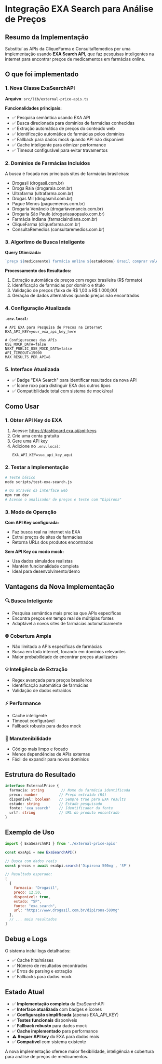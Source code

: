 # Integração EXA Search para Análise de Preços

## Resumo da Implementação

Substituí as APIs da CliqueFarma e ConsultaRemedios por uma implementação usando **EXA Search API**, que faz pesquisas inteligentes na internet para encontrar preços de medicamentos em farmácias online.

## O que foi implementado

### 1. Nova Classe ExaSearchAPI

**Arquivo**: `src/lib/external-price-apis.ts`

**Funcionalidades principais:**
- ✅ Pesquisa semântica usando EXA API
- ✅ Busca direcionada para domínios de farmácias conhecidas
- ✅ Extração automática de preços do conteúdo web
- ✅ Identificação automática de farmácias pelos domínios
- ✅ Fallback para dados mock quando API não disponível
- ✅ Cache inteligente para otimizar performance
- ✅ Timeout configurável para evitar travamentos

### 2. Domínios de Farmácias Incluídos

A busca é focada nos principais sites de farmácias brasileiras:
- Drogasil (drogasil.com.br)
- Droga Raia (drogaraia.com.br)
- Ultrafarma (ultrafarma.com.br)
- Drogas Mil (drogasmil.com.br)
- Pague Menos (paguemenos.com.br)
- Drogaria Venâncio (drogariavenancio.com.br)
- Drogaria São Paulo (drogariasaopaulo.com.br)
- Farmácia Indiana (farmaciaindiana.com.br)
- CliqueFarma (cliquefarma.com.br)
- ConsultaRemedios (consultaremedios.com.br)

### 3. Algoritmo de Busca Inteligente

**Query Otimizada:**
```javascript
`preço ${medicamento} farmácia online ${estadoNome} Brasil comprar valor`
```

**Processamento dos Resultados:**
1. Extração automática de preços com regex brasileira (R$ formato)
2. Identificação de farmácias por domínio e título
3. Validação de preços (faixa de R$ 1,00 a R$ 1.000,00)
4. Geração de dados alternativos quando preços não encontrados

### 4. Configuração Atualizada

**`.env.local`:**
```env
# API EXA para Pesquisa de Precos na Internet
EXA_API_KEY=your_exa_api_key_here

# Configuracoes das APIs
USE_MOCK_DATA=false
NEXT_PUBLIC_USE_MOCK_DATA=false
API_TIMEOUT=15000
MAX_RESULTS_PER_API=8
```

### 5. Interface Atualizada

- ✅ Badge "EXA Search" para identificar resultados da nova API
- ✅ Ícone roxo para distinguir EXA dos outros tipos
- ✅ Compatibilidade total com sistema de mock/real

## Como Usar

### 1. Obter API Key do EXA

1. Acesse: https://dashboard.exa.ai/api-keys
2. Crie uma conta gratuita
3. Gere uma API key
4. Adicione no `.env.local`:
   ```env
   EXA_API_KEY=sua_api_key_aqui
   ```

### 2. Testar a Implementação

```bash
# Teste básico
node scripts/test-exa-search.js

# Ou através da interface web
npm run dev
# Acesse o analisador de preços e teste com "Dipirona"
```

### 3. Modo de Operação

**Com API Key configurada:**
- Faz busca real na internet via EXA
- Extrai preços de sites de farmácias
- Retorna URLs dos produtos encontrados

**Sem API Key ou modo mock:**
- Usa dados simulados realistas
- Mantém funcionalidade completa
- Ideal para desenvolvimento/demo

## Vantagens da Nova Implementação

### 🔍 **Busca Inteligente**
- Pesquisa semântica mais precisa que APIs específicas
- Encontra preços em tempo real de múltiplas fontes
- Adaptável a novos sites de farmácias automaticamente

### 🌐 **Cobertura Ampla**
- Não limitado a APIs específicas de farmácias
- Busca em toda internet, focando em domínios relevantes
- Maior probabilidade de encontrar preços atualizados

### 💡 **Inteligência de Extração**
- Regex avançada para preços brasileiros
- Identificação automática de farmácias
- Validação de dados extraídos

### ⚡ **Performance**
- Cache inteligente
- Timeout configurável
- Fallback robusto para dados mock

### 🔧 **Manutenibilidade**
- Código mais limpo e focado
- Menos dependências de APIs externas
- Fácil de expandir para novos domínios

## Estrutura do Resultado

```typescript
interface ExternalPrice {
  farmacia: string        // Nome da farmácia identificada
  preco: number          // Preço extraído (R$)
  disponivel: boolean    // Sempre true para EXA results
  estado: string         // Estado pesquisado
  fonte: 'exa_search'    // Identificador da fonte
  url?: string           // URL do produto encontrado
}
```

## Exemplo de Uso

```javascript
import { ExaSearchAPI } from './external-price-apis'

const exaApi = new ExaSearchAPI()

// Busca com dados reais
const precos = await exaApi.search('Dipirona 500mg', 'SP')

// Resultado esperado:
[
  {
    farmacia: "Drogasil",
    preco: 12.50,
    disponivel: true,
    estado: "SP", 
    fonte: "exa_search",
    url: "https://www.drogasil.com.br/dipirona-500mg"
  },
  // ... mais resultados
]
```

## Debug e Logs

O sistema inclui logs detalhados:
- ✅ Cache hits/misses
- ✅ Número de resultados encontrados
- ✅ Erros de parsing e extração
- ✅ Fallbacks para dados mock

## Estado Atual

- ✅ **Implementação completa** da ExaSearchAPI
- ✅ **Interface atualizada** com badges e ícones
- ✅ **Configuração simplificada** (apenas EXA_API_KEY)
- ✅ **Testes funcionais** disponíveis
- ✅ **Fallback robusto** para dados mock
- ✅ **Cache implementado** para performance
- ⚠️ **Requer API key** do EXA para dados reais
- ✅ **Compatível** com sistema existente

A nova implementação oferece maior flexibilidade, inteligência e cobertura para análise de preços de medicamentos.